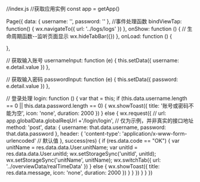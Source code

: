 //index.js
//获取应用实例
const app = getApp()
 
Page({
  data: {
    username: '',
    password: ''
  },
  //事件处理函数
  bindViewTap: function() {
    wx.navigateTo({
      url: '../logs/logs'
    })
  },
  onShow: function () {
    // 生命周期函数--监听页面显示
    wx.hideTabBar({})
  },
  onLoad: function () {
   
  },
 
 
  // 获取输入账号 
  usernameInput: function (e) {
    this.setData({
      username: e.detail.value
    })
  },
 
  // 获取输入密码 
  passwordInput: function (e) {
    this.setData({
      password: e.detail.value
    })
  },
 
  // 登录处理
  login: function () {
    var that = this;
    if (this.data.username.length == 0 || this.data.password.length == 0) {
      wx.showToast({
        title: '账号或密码不能为空',
        icon: 'none',
        duration: 2000
      })
    } else {
      wx.request({
       // url: app.globalData.globalReqUrl +'/login/login', // 仅为示例，并非真实的接口地址
        method: 'post',
        data: {
          username: that.data.username,
          password: that.data.password
        },
        header: {
          'content-type': 'application/x-www-form-urlencoded' // 默认值
        },
        success(res) {
          if (res.data.code == "OK") {
            var unitName = res.data.data.User.unitName;
            var unitId = res.data.data.User.unitId;
            wx.setStorageSync('unitId', unitId);
            wx.setStorageSync('unitName', unitName);
            wx.switchTab({
              url: '../overviewData/realTimeData'
            })
          } else {
            wx.showToast({
              title: res.data.message,
              icon: 'none',
              duration: 2000
            })
          }
        }
      })
    }
  }
})

